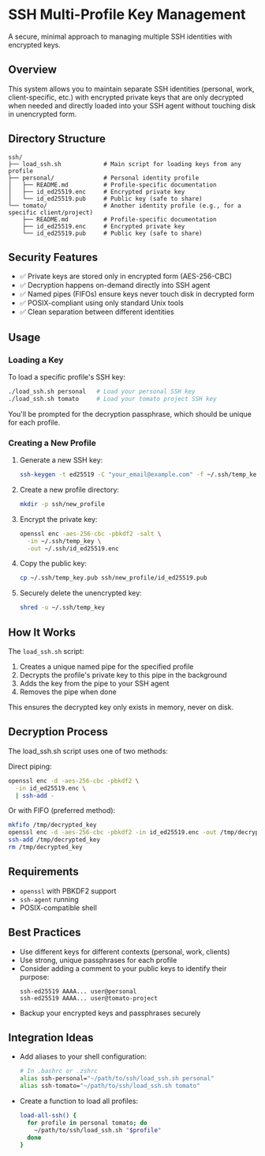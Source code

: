# SSH Multi-Profile Key Management

A secure, minimal approach to managing multiple SSH identities with encrypted keys.

## Overview

This system allows you to maintain separate SSH identities (personal, work, client-specific, etc.) with encrypted private keys that are only decrypted when needed and directly loaded into your SSH agent without touching disk in unencrypted form.

## Directory Structure

```
ssh/
├── load_ssh.sh            # Main script for loading keys from any profile
├── personal/              # Personal identity profile
│   ├── README.md          # Profile-specific documentation
│   ├── id_ed25519.enc     # Encrypted private key
│   └── id_ed25519.pub     # Public key (safe to share)
└── tomato/                # Another identity profile (e.g., for a specific client/project)
    ├── README.md          # Profile-specific documentation
    ├── id_ed25519.enc     # Encrypted private key
    └── id_ed25519.pub     # Public key (safe to share)
```

## Security Features

- ✅ Private keys are stored only in encrypted form (AES-256-CBC)
- ✅ Decryption happens on-demand directly into SSH agent
- ✅ Named pipes (FIFOs) ensure keys never touch disk in decrypted form
- ✅ POSIX-compliant using only standard Unix tools
- ✅ Clean separation between different identities

## Usage

### Loading a Key

To load a specific profile's SSH key:

```sh
./load_ssh.sh personal   # Load your personal SSH key
./load_ssh.sh tomato     # Load your tomato project SSH key
```

You'll be prompted for the decryption passphrase, which should be unique for each profile.

### Creating a New Profile

1. Generate a new SSH key:
   ```sh
   ssh-keygen -t ed25519 -C "your_email@example.com" -f ~/.ssh/temp_key
   ```

2. Create a new profile directory:
   ```sh
   mkdir -p ssh/new_profile
   ```

3. Encrypt the private key:
   ```sh
   openssl enc -aes-256-cbc -pbkdf2 -salt \
     -in ~/.ssh/temp_key \
     -out ~/.ssh/id_ed25519.enc
   ```

4. Copy the public key:
   ```sh
   cp ~/.ssh/temp_key.pub ssh/new_profile/id_ed25519.pub
   ```

5. Securely delete the unencrypted key:
   ```sh
   shred -u ~/.ssh/temp_key
   ```

## How It Works

The `load_ssh.sh` script:

1. Creates a unique named pipe for the specified profile
2. Decrypts the profile's private key to this pipe in the background
3. Adds the key from the pipe to your SSH agent
4. Removes the pipe when done

This ensures the decrypted key only exists in memory, never on disk.

## Decryption Process

The load_ssh.sh script uses one of two methods:

Direct piping:

```bash
openssl enc -d -aes-256-cbc -pbkdf2 \
  -in id_ed25519.enc \
  | ssh-add -
```

Or with FIFO (preferred method):

```bash
mkfifo /tmp/decrypted_key
openssl enc -d -aes-256-cbc -pbkdf2 -in id_ed25519.enc -out /tmp/decrypted_key &
ssh-add /tmp/decrypted_key
rm /tmp/decrypted_key
```

## Requirements

- `openssl` with PBKDF2 support
- `ssh-agent` running
- POSIX-compatible shell

## Best Practices

- Use different keys for different contexts (personal, work, clients)
- Use strong, unique passphrases for each profile
- Consider adding a comment to your public keys to identify their purpose:
  ```
  ssh-ed25519 AAAA... user@personal
  ssh-ed25519 AAAA... user@tomato-project
  ```
- Backup your encrypted keys and passphrases securely

## Integration Ideas

- Add aliases to your shell configuration:
  ```sh
  # In .bashrc or .zshrc
  alias ssh-personal="~/path/to/ssh/load_ssh.sh personal"
  alias ssh-tomato="~/path/to/ssh/load_ssh.sh tomato"
  ```

- Create a function to load all profiles:
  ```sh
  load-all-ssh() {
    for profile in personal tomato; do
      ~/path/to/ssh/load_ssh.sh "$profile"
    done
  }
  ```
